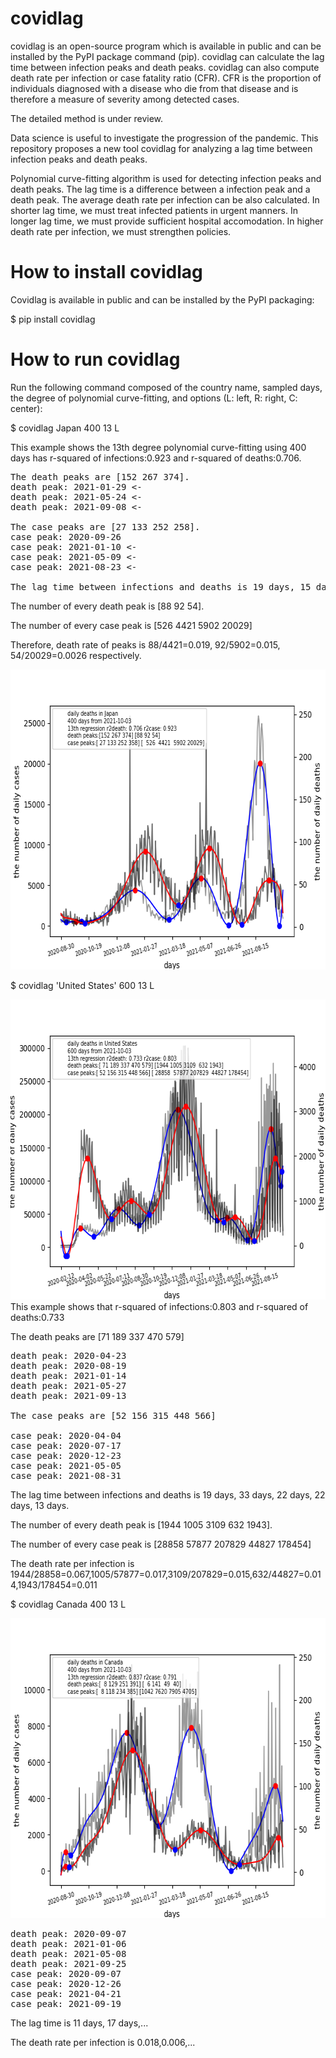 # covidlag
covidlag is an open-source program which is available in public and 
can be installed by the PyPI package command (pip).
covidlag can calculate the lag time between infection peaks and death peaks.
covidlag can also compute death rate per infection or case fatality ratio (CFR).
CFR is the proportion of individuals diagnosed with a disease who die from 
that disease and is therefore a measure of severity among detected cases.

The detailed method is under review.

Data science is useful to investigate the progression of the pandemic. 
This repository proposes a new tool covidlag for analyzing a lag time 
between infection peaks and death peaks. 

Polynomial curve-fitting algorithm is used for detecting infection peaks and death peaks.
The lag time is a difference between a infection peak and a death peak.
The average death rate per infection can be also calculated.
In shorter lag time, we must treat infected patients in urgent manners.
In longer lag time, we must provide sufficient hospital accomodation.
In higher death rate per infection, we must strengthen policies.

# How to install covidlag
Covidlag is available in public and can be installed by the PyPI packaging:

$ pip install covidlag

# How to run covidlag
Run the following command composed of the country name, sampled days, the degree
of polynomial curve-fitting, and options (L: left, R: right, C: center):

$ covidlag Japan 400 13 L

This example shows the 13th degree polynomial curve-fitting using 400 days has 
r-squared of infections:0.923 and r-squared of deaths:0.706.
<pre>
The death peaks are [152 267 374].
death peak: 2021-01-29 <-
death peak: 2021-05-24 <-
death peak: 2021-09-08 <-

The case peaks are [27 133 252 258].
case peak: 2020-09-26
case peak: 2021-01-10 <-
case peak: 2021-05-09 <-
case peak: 2021-08-23 <-

The lag time between infections and deaths is 19 days, 15 days, and 16 days respectively.
</pre>

The number of every death peak is [88 92 54].

The number of every case peak is [526 4421 5902 20029]

Therefore, death rate of peaks is 88/4421=0.019, 92/5902=0.015, 54/20029=0.0026 respectively.

<img src='https://github.com/ytakefuji/covidlag/raw/main/Japan.png' height=480 width=640>

$ covidlag 'United States' 600 13 L

<img src='https://github.com/ytakefuji/covidlag/raw/main/United States.png' height=480 width=640>
This example shows that r-squared of infections:0.803 and r-squared of deaths:0.733

The death peaks are [71 189 337 470 579]
<pre>
death peak: 2020-04-23
death peak: 2020-08-19
death peak: 2021-01-14
death peak: 2021-05-27
death peak: 2021-09-13

The case peaks are [52 156 315 448 566]

case peak: 2020-04-04
case peak: 2020-07-17
case peak: 2020-12-23
case peak: 2021-05-05
case peak: 2021-08-31
</pre>

The lag time between infections and deaths is 19 days, 33 days, 22 days, 22 days, 13 days.


The number of every death peak is [1944 1005 3109 632 1943].

The number of every case peak is [28858 57877 207829 44827 178454]

The death rate per infection is 1944/28858=0.067,1005/57877=0.017,3109/207829=0.015,632/44827=0.014,1943/178454=0.011


$ covidlag Canada 400 13 L

<img src='https://github.com/ytakefuji/covidlag/raw/main/Canada.png' height=480 width=640>
<pre>
death peak: 2020-09-07
death peak: 2021-01-06
death peak: 2021-05-08
death peak: 2021-09-25
case peak: 2020-09-07
case peak: 2020-12-26
case peak: 2021-04-21
case peak: 2021-09-19
</pre>
The lag time is 11 days, 17 days,...

The death rate per infection is 0.018,0.006,...
